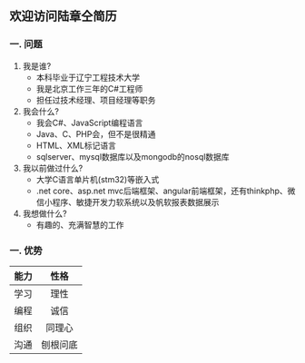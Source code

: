 ## 欢迎访问陆章仝简历

### 一. 问题
1. 我是谁?
    - 本科毕业于辽宁工程技术大学
    - 我是北京工作三年的C#工程师
    - 担任过技术经理、项目经理等职务
2. 我会什么?
    - 我会C#、JavaScript编程语言
    - Java、C、PHP会，但不是很精通
    - HTML、XML标记语言
    - sqlserver、mysql数据库以及mongodb的nosql数据库
3. 我以前做过什么?
    - 大学C语言单片机(stm32)等嵌入式
    - .net core、asp.net mvc后端框架、angular前端框架，还有thinkphp、微信小程序、敏捷开发力软系统以及帆软报表数据展示
4. 我想做什么?
    -  有趣的、充满智慧的工作

### 一. 优势
    
| 能力 | 性格 |
| :--: |  :--: |
| 学习 | 理性 |
| 编程 | 诚信 |
| 组织 | 同理心 |
| 沟通 | 刨根问底 |

    

<script src="../index.js"></script>

